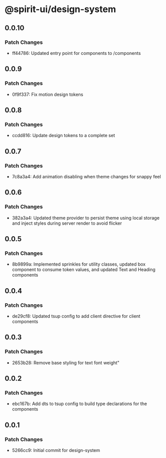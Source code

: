 # @spirit-ui/design-system

## 0.0.10

### Patch Changes

- ff44786: Updated entry point for components to /components

## 0.0.9

### Patch Changes

- 0f9f337: Fix motion design tokens

## 0.0.8

### Patch Changes

- ccdd816: Update design tokens to a complete set

## 0.0.7

### Patch Changes

- 7c8a3a4: Add animation disabling when theme changes for snappy feel

## 0.0.6

### Patch Changes

- 382a3a4: Updated theme provider to persist theme using local storage and inject styles during server render to avoid flicker

## 0.0.5

### Patch Changes

- 8b9899a: Implemented sprinkles for utility classes, updated box component to consume token values, and updated Text and Heading components

## 0.0.4

### Patch Changes

- de29cf8: Updated tsup config to add client directive for client components

## 0.0.3

### Patch Changes

- 2653b28: Remove base styling for text font weight"

## 0.0.2

### Patch Changes

- ebc167b: Add dts to tsup config to build type declarations for the components

## 0.0.1

### Patch Changes

- 5266cc9: Initial commit for design-system
